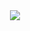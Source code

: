 <div align="center">
  <a href="#"><img src="https://github-readme-stats.vercel.app/api/top-langs/?username=khaliladev&hide_progress=true&theme=dark"></a>
</div>

